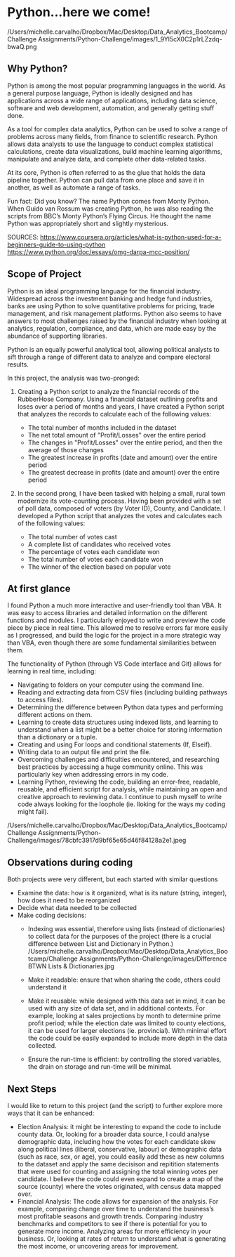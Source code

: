 # Python...here we come!

/Users/michelle.carvalho/Dropbox/Mac/Desktop/Data_Analytics_Bootcamp/Challenge Assignments/Python-Challenge/images/1_9Yl5cX0C2p1rLZzdq-bwaQ.png

## Why Python?

Python is among the most popular programming languages in the world. As a general purpose language, Python is ideally designed and has applications across a wide range of applications, including data science, software and web development, automation, and generally getting stuff done.

As a tool for complex data analytics, Python can be used to solve a range of problems across many fields, from finance to scientific research. Python allows data analysts to use the language to conduct complex statistical calculations, create data visualizations, build machine learning algorithms, manipulate and analyze data, and complete other data-related tasks.

At its core, Python is often referred to as the glue that holds the data pipeline together. Python can pull data from one place and save it in another, as well as automate a range of tasks.

Fun fact: Did you know? The name Python comes from Monty Python. When Guido van Rossum was creating Python, he was also reading the scripts from BBC’s Monty Python’s Flying Circus. He thought the name Python was appropriately short and slightly mysterious.

SOURCES: 
https://www.coursera.org/articles/what-is-python-used-for-a-beginners-guide-to-using-python
https://www.python.org/doc/essays/omg-darpa-mcc-position/

## Scope of Project

Python is an ideal programming language for the financial industry. Widespread across the investment banking and hedge fund industries, banks are using Python to solve quantitative problems for pricing, trade management, and risk management platforms. Python also seems to have answers to most challenges raised by the financial industry when looking at analytics, regulation, compliance, and data, which are made easy by the abundance of supporting libraries. 

Python is an equally powerful analytical tool, allowing political analysts to sift through a range of different data to analyze and compare electoral results.

In this project, the analysis was two-pronged:
1) Creating a Python script to analyze the financial records of the RubberHose Company. Using a financial dataset outlining profits and loses over a period of months and years, I have created a Python script that analyzes the records to calculate each of the following values:
    * The total number of months included in the dataset
    * The net total amount of "Profit/Losses" over the entire period
    * The changes in "Profit/Losses" over the entire period, and then the average of those changes
    * The greatest increase in profits (date and amount) over the entire period
    * The greatest decrease in profits (date and amount) over the entire period
    
2) In the second prong, I have been tasked with helping a small, rural town modernize its vote-counting process.  Having been provided with a set of poll data, composed of voters (by Voter ID), County, and Candidate. I developed a Python script that analyzes the votes and calculates each of the following values:
    * The total number of votes cast
    * A complete list of candidates who received votes
    * The percentage of votes each candidate won
    * The total number of votes each candidate won
    * The winner of the election based on popular vote

## At first glance

I found Python a much more interactive and user-friendly tool than VBA.  It was easy to access libraries and detailed information on the different functions and modules.  I particularly enjoyed to write and preview the code piece by piece in real time.  This allowed me to resolve errors far more easily as I progressed, and build the logic for the project in a more strategic way than VBA, even though there are some fundamental similarities between them.

The functionality of Python (through VS Code interface and Git) allows for learning in real time, including:
* Navigating to folders on your computer using the command line.
* Reading and extracting data from CSV files (including building pathways to access files).
* Determining the difference between Python data types and performing different actions on them.
* Learning to create data structures using indexed lists, and learning to understand when a list might be a better choice for storing information than a dictionary or a tuple.  
* Creating and using For loops and conditional statements (If, Elseif).
* Writing data to an output file and print the file.
* Overcoming challenges and difficulties encountered, and researching best practices by accessing a huge community online.  This was particularly key when addressing errors in my code.
* Learning Python, reviewing the code, building an error-free, readable, reusable, and efficient script for analysis, while maintaining an open and creative approach to reviewing data.  I continue to push myself to write code always looking for the loophole (ie. lloking for the ways my coding might fail).

/Users/michelle.carvalho/Dropbox/Mac/Desktop/Data_Analytics_Bootcamp/Challenge Assignments/Python-Challenge/images/78cbfc3917d9bf65e65d46f84128a2e1.jpeg

## Observations during coding

Both projects were very different, but each started with similar questions
* Examine the data: how is it organized, what is its nature (string, integer), how does it need to be reorganized
* Decide what data needed to be collected
* Make coding decisions: 
    * Indexing was essential, therefore using lists (instead of dictionaries) to collect data for the purposes of the project (there is a crucial difference between List and Dictionary in Python.)
            /Users/michelle.carvalho/Dropbox/Mac/Desktop/Data_Analytics_Bootcamp/Challenge Assignments/Python-Challenge/images/Difference BTWN Lists & Dictionaries.jpg
            
    * Make it readable: ensure that when sharing the code, others could understand it
    * Make it reusable: while designed with this data set in mind, it can be used with any size of data set, and in additional contexts.  For example, looking at sales projections by month to determine prime profit period; while the election date was limited to county elections, it can be used for larger elections (ie. provincial).  With minimal effort the code could be easily expanded to include more depth in the data collected.
    * Ensure the run-time is efficient: by controlling the stored variables, the drain on storage and run-time will be minimal.

## Next Steps

I would like to return to this project (and the script) to further explore more ways that it can be enhanced:
* Election Analysis: it might be interesting to expand the code to include county data.  Or, looking for a broader data source, I could analyse demographic data, including how the votes for each candidate skew along political lines (liberal, conservative, labour) or demographic data (such as race, sex, or age), you could easily add these as new columns to the dataset and apply the same decisison and repitition statements that were used for counting and assigning the total winning votes per candidate. I believe the code could even expand to create a map of the source (county) where the votes originated, with census data mapped over.
* Financial Analysis: The code allows for expansion of the analysis.  For example, comparing change over time to understand the business’s most profitable seasons and growth trends. Comparing industry benchmarks and competitors to see if there is potential for you to generate more income. Analyzing areas for more efficiency in your business. Or, looking at rates of return to understand what is generating the most income, or uncovering areas for improvement.
